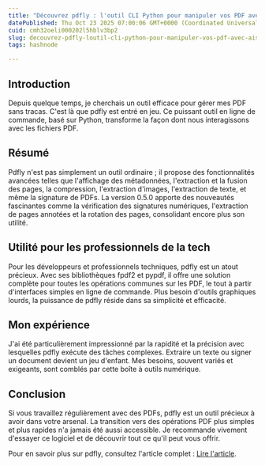 ```yaml
---
title: "Découvrez pdfly : l'outil CLI Python pour manipuler vos PDF avec aisance"
datePublished: Thu Oct 23 2025 07:00:06 GMT+0000 (Coordinated Universal Time)
cuid: cmh32oeli000202l5hblv3bp2
slug: decouvrez-pdfly-loutil-cli-python-pour-manipuler-vos-pdf-avec-aisance
tags: hashnode

---
```


## Introduction

Depuis quelque temps, je cherchais un outil efficace pour gérer mes PDF sans tracas. C'est là que pdfly est entré en jeu. Ce puissant outil en ligne de commande, basé sur Python, transforme la façon dont nous interagissons avec les fichiers PDF.

## Résumé

Pdfly n'est pas simplement un outil ordinaire ; il propose des fonctionnalités avancées telles que l'affichage des métadonnées, l'extraction et la fusion des pages, la compression, l'extraction d'images, l'extraction de texte, et même la signature de PDFs. La version 0.5.0 apporte des nouveautés fascinantes comme la vérification des signatures numériques, l'extraction de pages annotées et la rotation des pages, consolidant encore plus son utilité.

## Utilité pour les professionnels de la tech

Pour les développeurs et professionnels techniques, pdfly est un atout précieux. Avec ses bibliothèques fpdf2 et pypdf, il offre une solution complète pour toutes les opérations communes sur les PDF, le tout à partir d'interfaces simples en ligne de commande. Plus besoin d'outils graphiques lourds, la puissance de pdfly réside dans sa simplicité et efficacité.

## Mon expérience

J'ai été particulièrement impressionné par la rapidité et la précision avec lesquelles pdfly exécute des tâches complexes. Extraire un texte ou signer un document devient un jeu d'enfant. Mes besoins, souvent variés et exigeants, sont comblés par cette boîte à outils numérique.

## Conclusion

Si vous travaillez régulièrement avec des PDFs, pdfly est un outil précieux à avoir dans votre arsenal. La transition vers des opérations PDF plus simples et plus rapides n'a jamais été aussi accessible. Je recommande vivement d'essayer ce logiciel et de découvrir tout ce qu'il peut vous offrir. 

Pour en savoir plus sur pdfly, consultez l'article complet : [Lire l'article](https://api.daily.dev/r/E9jHhKj8I).